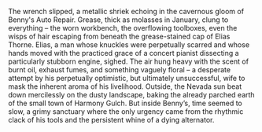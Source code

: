 The wrench slipped, a metallic shriek echoing in the cavernous gloom of Benny's Auto Repair.  Grease, thick as molasses in January, clung to everything – the worn workbench, the overflowing toolboxes, even the wisps of hair escaping from beneath the grease-stained cap of Elias Thorne. Elias, a man whose knuckles were perpetually scarred and whose hands moved with the practiced grace of a concert pianist dissecting a particularly stubborn engine, sighed.  The air hung heavy with the scent of burnt oil, exhaust fumes, and something vaguely floral – a desperate attempt by his perpetually optimistic, but ultimately unsuccessful, wife to mask the inherent aroma of his livelihood.  Outside, the Nevada sun beat down mercilessly on the dusty landscape, baking the already parched earth of the small town of Harmony Gulch.  But inside Benny’s, time seemed to slow, a grimy sanctuary where the only urgency came from the rhythmic clack of his tools and the persistent whine of a dying alternator.
